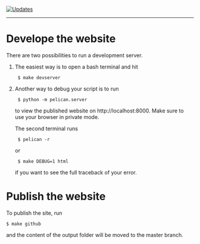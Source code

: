 [![Updates](https://pyup.io/repos/github/tobiasraabe/tobiasraabe.github.io/shield.svg)](https://pyup.io/repos/github/tobiasraabe/tobiasraabe.github.io/)

---

# Develope the website

There are two possibilities to run a development server.

1. The easiest way is to open a bash terminal and hit

        $ make devserver

2. Another way to debug your script is to run

        $ python -m pelican.server

   to view the published website on http://localhost:8000. Make sure to use
   your browser in private mode.

   The second terminal runs

        $ pelican -r

   or

        $ make DEBUG=1 html

   if you want to see the full traceback of your error.


# Publish the website

To publish the site, run

    $ make github

and the content of the output folder will be moved to the master branch.
